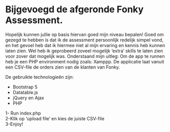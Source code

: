 
# Bijgevoegd de afgeronde Fonky Assessment.

Hopelijk kunnen jullie op basis hiervan goed mijn niveau bepalen! Goed om gezegd te hebben is dat ik de assessment persoonlijk redelijk simpel vond, en het gevoel heb dat ik hiermee niet al mijn ervaring en kennis heb kunnen laten zien. Wel heb ik geprobeerd zoveel mogelijk ‘extra’ skills te laten zien voor zover dat mogelijk was.
Onderstaand mijn uitleg:
Om de app te runnen heb je een PHP environment nodig zoals: Xamppp.
De applicatie laat vanuit een CSV-file de orders zien van de klanten van Fonky.

De gebruikte technologieën zijn:

- Bootstrap 5
- Datatable.js
- jQuery en Ajax
- PHP

1- Run index.php \
2-Klik op ‘upload file’ en kies de juiste CSV-file \
3-Enjoy!